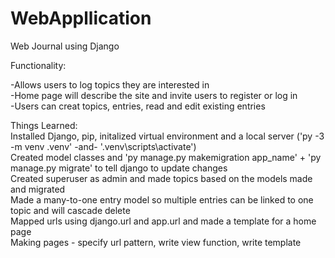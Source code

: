 # WebAppllication  
Web Journal using Django  

Functionality:  

  -Allows users to log topics they are interested in  
  -Home page will describe the site and invite users to register or log in  
  -Users can creat topics, entries, read and edit existing entries  

Things Learned:  
Installed Django, pip, initalized virtual environment and a local server ('py -3 -m venv .venv' -and- '.venv\scripts\activate')  
Created model classes and 'py manage.py makemigration app_name' + 'py manage.py migrate' to tell django to update changes  
Created superuser as admin and made topics based on the models made and migrated  
Made a many-to-one entry model so multiple entries can be linked to one topic and will cascade delete  
Mapped urls using django.url and app.url and made a template for a home page  
Making pages - specify url pattern, write view function, write template  
